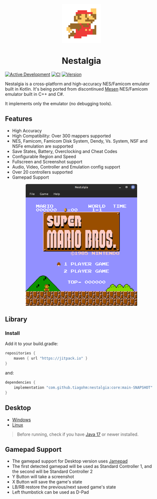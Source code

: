 <p align="center">
<img src="https://github.com/tiagohm/nestalgia/blob/main/docs/mario-256.png?raw=true" height="128" alt="Nestalgia" />
</p>

<h1 align="center">Nestalgia</h1>

[![Active Development](https://img.shields.io/badge/Maintenance%20Level-Actively%20Developed-brightgreen.svg)](https://gist.github.com/cheerfulstoic/d107229326a01ff0f333a1d3476e068d)
[![CI](https://github.com/tiagohm/nestalgia/actions/workflows/ci.yml/badge.svg)](https://github.com/tiagohm/nestalgia/actions/workflows/ci.yml)
[![Version](https://img.shields.io/badge/version-0.28.0-blue)](https://github.com/tiagohm/nestalgia/releases/latest)

Nestalgia is a cross-platform and high-accuracy NES/Famicom emulator built in Kotlin. It's being ported from
discontinued [Mesen](https://github.com/SourMesen/Mesen) NES/Famicom emulator built in C++ and C#.

It implements only the emulator (no debugging tools).

## Features

* High Accuracy
* High Compatibility: Over 300 mappers supported
* NES, Famicom, Famicom Disk System, Dendy, Vs. System, NSF and NSFe emulation are supported
* Save States, Battery, Overclocking and Cheat Codes
* Configurable Region and Speed
* Fullscreen and Screenshot support
* Audio, Video, Controller and Emulation config support
* Over 20 controllers supported
* Gamepad Support

<p align="center">
<img src="https://github.com/tiagohm/nestalgia/blob/main/docs/1.png?raw=true" height="400" alt="Nestalgia" />
</p>

## Library

### Install

Add it to your build.gradle:

```gradle
repositories {
    maven { url "https://jitpack.io" }
}
```

and:

```gradle
dependencies {
    implementation "com.github.tiagohm:nestalgia:core:main-SNAPSHOT"
}
```

## Desktop

* [Windows](https://github.com/tiagohm/nestalgia/releases/download/0.28.0/nestalgia-0.28.0-windows.jar)
* [Linux](https://github.com/tiagohm/nestalgia/releases/download/0.28.0/nestalgia-0.28.0-linux.jar)

> Before running, check if you have [Java 17](https://www.azul.com/downloads/?package=jdk#zulu) or newer installed.

## Gamepad Support

* The gamepad support for Desktop version uses [Jamepad](https://github.com/williamahartman/Jamepad)
* The first detected gamepad will be used as Standard Controller 1, and the second will be Standard Controller 2
* Y Button will take a screenshot
* X Button will save the game's state
* LB/RB restore the previous/next saved game's state
* Left thumbstick can be used as D-Pad

